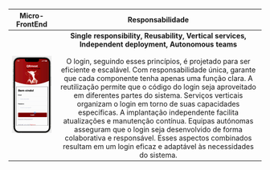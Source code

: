 

|                                Micro-FrontEnd                                |           Responsabilidade            |     
|:---------------------------------------------------------------------------:|:---------------------------------------------------------------------------:|
| ![Alt text](/imagensFE/Imagem1.png?raw=true "Imagem1") | **Single responsibility, Reusability, Vertical services, Independent deployment, Autonomous teams** <br><br> O login, seguindo esses princípios, é projetado para ser eficiente e escalável. Com responsabilidade única, garante que cada componente tenha apenas uma função clara. A reutilização permite que o código do login seja aproveitado em diferentes partes do sistema. Serviços verticais organizam o login em torno de suas capacidades específicas. A implantação independente facilita atualizações e manutenção contínua. Equipas autónomas asseguram que o login seja desenvolvido de forma colaborativa e responsável. Esses aspectos combinados resultam em um login eficaz e adaptável às necessidades do sistema. 

